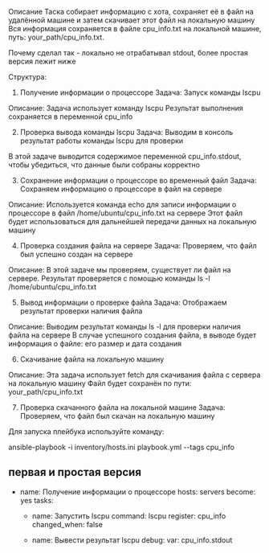 Описание
Таска собирает информацию с хота, сохраняет её в файл на удалённой машине и затем скачивает этот файл на локальную машину 
Вся информация сохраняется в файле cpu_info.txt на локальной машине, путь: your_path/cpu_info.txt.

Почему сделал так - локально не отрабатывал stdout, более простая версия лежит ниже




Структура:


1. Получение информации о процессоре
Задача: Запуск команды lscpu 

Описание:
Задача использует команду lscpu
Результат выполнения сохраняется в переменной cpu_info


2. Проверка вывода команды lscpu
Задача: Выводим в консоль результат работы команды lscpu для проверки

В этой задаче выводится содержимое переменной cpu_info.stdout, чтобы убедиться, что данные были собраны корректно


3. Сохранение информации о процессоре во временный файл
Задача: Сохраняем информацию о процессоре в файл на сервере

Описание:
Используется команда echo для записи информации о процессоре в файл /home/ubuntu/cpu_info.txt на сервере
Этот файл будет использоваться для дальнейшей передачи данных на локальную машину


4. Проверка создания файла на сервере
Задача: Проверяем, что файл был успешно создан на сервере

Описание:
В этой задаче мы проверяем, существует ли файл на сервере.
Результат проверяется с помощью команды ls -l /home/ubuntu/cpu_info.txt



5. Вывод информации о проверке файла
Задача: Отображаем результат проверки наличия файла


Описание:
Выводим результат команды ls -l для проверки наличия файла на сервере
В случае успешного создания файла, в выводе будет информация о файле: его размер и дата создания


6. Скачивание файла на локальную машину

Описание:
Эта задача использует  fetch для скачивания файла с сервера на локальную машину
Файл будет сохранён по пути: your_path/cpu_info.txt



7. Проверка скачанного файла на локальной машине
Задача: Проверяем, что файл был скачан на локальную машину



Для запуска плейбука используйте команду:

ansible-playbook -i inventory/hosts.ini playbook.yml --tags cpu_info 





первая и простая версия
---
- name: Получение информации о процессоре
  hosts: servers
  become: yes
  tasks:
    - name: Запустить lscpu
      command: lscpu
      register: cpu_info
      changed_when: false

    - name: Вывести результат lscpu
      debug:
        var: cpu_info.stdout
